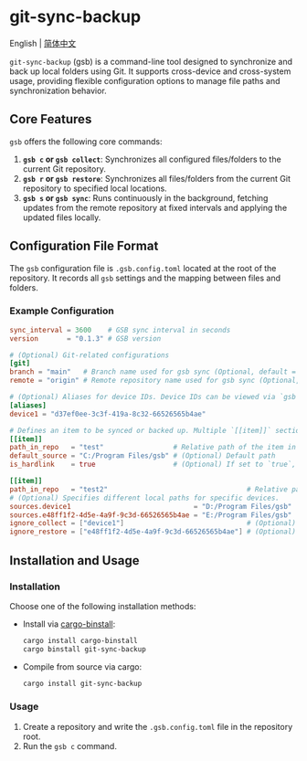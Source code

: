 # git-sync-backup

English | [简体中文](./README-zh_CN.md)

`git-sync-backup` (gsb) is a command-line tool designed to synchronize and back up local folders using Git. It supports cross-device and cross-system usage, providing flexible configuration options to manage file paths and synchronization behavior.

## Core Features

`gsb` offers the following core commands:

1.  **`gsb c` or `gsb collect`**: Synchronizes all configured files/folders to the current Git repository.
2.  **`gsb r` or `gsb restore`**: Synchronizes all files/folders from the current Git repository to specified local locations.
3.  **`gsb s` or `gsb sync`**: Runs continuously in the background, fetching updates from the remote repository at fixed intervals and applying the updated files locally.

## Configuration File Format

The `gsb` configuration file is `.gsb.config.toml` located at the root of the repository. It records all `gsb` settings and the mapping between files and folders.

### Example Configuration

```toml
sync_interval = 3600    # GSB sync interval in seconds
version       = "0.1.3" # GSB version

# (Optional) Git-related configurations
[git]
branch = "main"   # Branch name used for gsb sync (Optional, default = "main")
remote = "origin" # Remote repository name used for gsb sync (Optional, default = "origin")

# (Optional) Aliases for device IDs. Device IDs can be viewed via `gsb d` or `gsb device`.
[aliases]
device1 = "d37ef0ee-3c3f-419a-8c32-66526565b4ae"

# Defines an item to be synced or backed up. Multiple `[[item]]` sections can be added.
[[item]]
path_in_repo   = "test"                 # Relative path of the item in the repository
default_source = "C:/Program Files/gsb" # (Optional) Default path
is_hardlink    = true                   # (Optional) If set to `true`, indicates files in the repository are hard-linked to the `path` location. These files won't be processed during `collect` and `restore`. Cannot be used for folders.

[[item]]
path_in_repo   = "test2"                                  # Relative path of the item in the repository
# (Optional) Specifies different local paths for specific devices.
sources.device1                              = "D:/Program Files/gsb"
sources.e48ff1f2-4d5e-4a9f-9c3d-66526565b4ae = "E:/Program Files/gsb"
ignore_collect = ["device1"]                              # (Optional) Devices excluded from `collect` operation for this item
ignore_restore = ["e48ff1f2-4d5e-4a9f-9c3d-66526565b4ae"] # (Optional) Devices excluded from `restore` operation for this item
```

## Installation and Usage

### Installation

Choose one of the following installation methods:

- Install via [cargo-binstall](https://github.com/cargo-bins/cargo-binstall):
  ```bash
  cargo install cargo-binstall
  cargo binstall git-sync-backup
  ```
- Compile from source via cargo:
  ```bash
  cargo install git-sync-backup
  ```

### Usage

1. Create a repository and write the `.gsb.config.toml` file in the repository root.
2. Run the `gsb c` command.
